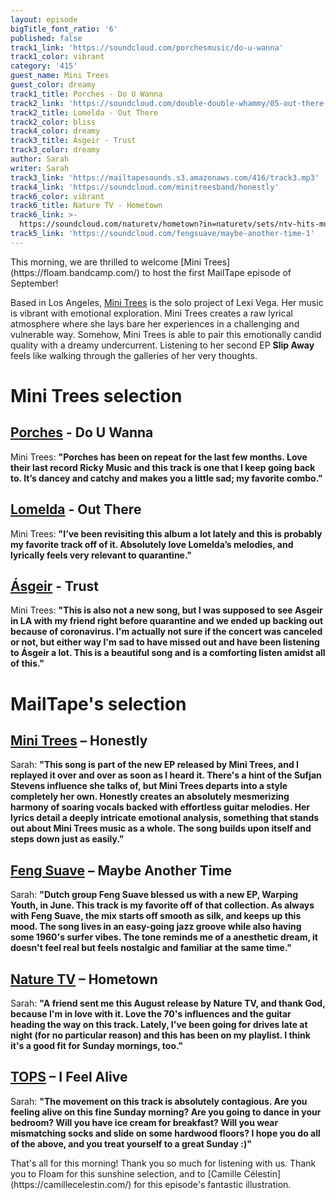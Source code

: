```yaml
---
layout: episode
bigTitle_font_ratio: '6'
published: false
track1_link: 'https://soundcloud.com/porchesmusic/do-u-wanna'
track1_color: vibrant
category: '415'
guest_name: Mini Trees
guest_color: dreamy
track1_title: Porches - Do U Wanna
track2_link: 'https://soundcloud.com/double-double-whammy/05-out-there-1'
track2_title: Lomelda - Out There
track2_color: bliss
track4_color: dreamy
track3_title: Ásgeir - Trust
track3_color: dreamy
author: Sarah
writer: Sarah
track3_link: 'https://mailtapesounds.s3.amazonaws.com/416/track3.mp3'
track4_link: 'https://soundcloud.com/minitreesband/honestly'
track6_color: vibrant
track6_title: Nature TV - Hometown
track6_link: >-
  https://soundcloud.com/naturetv/hometown?in=naturetv/sets/ntv-hits-music-that-were
track5_link: 'https://soundcloud.com/fengsuave/maybe-another-time-1'
---
```

<p id="introduction">This morning, we are thrilled to welcome [Mini Trees](https://floam.bandcamp.com/) to host the first MailTape episode of September! 

Based in Los Angeles, [Mini Trees](https://minitrees.bandcamp.com) is the solo project of Lexi Vega. Her music is vibrant with emotional exploration. Mini Trees creates a raw lyrical atmosphere where she lays bare her experiences in a challenging and vulnerable way. Somehow, Mini Trees is able to pair this emotionally candid quality with a dreamy undercurrent. Listening to her second EP **Slip Away** feels like walking through the galleries of her very thoughts. 

</p>

# Mini Trees selection

## [Porches](https://porchesmusic.com/) - Do U Wanna
Mini Trees: **"**Porches has been on repeat for the last few months. Love their last record Ricky Music and this track is one that I keep going back to. It’s dancey and catchy and makes you a little sad; my favorite combo.**"**

## [Lomelda](https://lomelda.bandcamp.com/) - Out There
Mini Trees: **"**I’ve been revisiting this album a lot lately and this is probably my favorite track off of it. Absolutely love Lomelda’s melodies, and lyrically feels very relevant to quarantine.**"** 

## [Ásgeir](https://www.asgeirmusic.com/) - Trust
Mini Trees: **"**This is also not a new song, but I was supposed to see Asgeir in LA with my friend right before quarantine and we ended up backing out because of coronavirus. I'm actually not sure if the concert was canceled or not, but either way I'm sad to have missed out and have been listening to Ásgeir a lot. This is a beautiful song and is a comforting listen amidst all of this.**"**

# MailTape's selection

## [Mini Trees](https://floam.bandcamp.com/) – Honestly
Sarah: **"**This song is part of the new EP released by Mini Trees, and I replayed it over and over as soon as I heard it. There's a hint of the Sufjan Stevens influence she talks of, but Mini Trees departs into a style completely her own. Honestly creates an absolutely mesmerizing harmony of soaring vocals backed with effortless guitar melodies. Her lyrics detail a deeply intricate emotional analysis, something that stands out about Mini Trees music as a whole. The song builds upon itself and steps down just as easily.**"**

## [Feng Suave](https://www.facebook.com/schweyluv/) – Maybe Another Time
Sarah: **"**Dutch group Feng Suave blessed us with a new EP, Warping Youth, in June. This track is my favorite off of that collection. As always with Feng Suave, the mix starts off smooth as silk, and keeps up this mood. The song lives in an easy-going jazz groove while also having some 1960's surfer vibes. The tone reminds me of a anesthetic dream, it doesn't feel real but feels nostalgic and familiar at the same time.**"**

## [Nature TV](https://www.discogs.com/artist/3934926-Snoh-Aalegra) – Hometown
Sarah: **"**A friend sent me this August release by Nature TV, and thank God, because I'm in love with it. Love the 70's influences and the guitar heading the way on this track. Lately, I've been going for drives late at night (for no particular reason) and this has been on my playlist. I think it's a good fit for Sunday mornings, too.**"**

## [TOPS](https://tops.bandcamp.com/) – I Feel Alive
Sarah: **"**The movement on this track is absolutely contagious. Are you feeling alive on this fine Sunday morning? Are you going to dance in your bedroom? Will you have ice cream for breakfast? Will you wear mismatching socks and slide on some hardwood floors? I hope you do all of the above, and you treat yourself to a great Sunday :)**"**


<p id="outroduction">That's all for this morning! Thank you so much for listening with us. Thank you to Floam for this sunshine selection, and to [Camille Célestin](https://camillecelestin.com/) for this episode's fantastic illustration.</p>
